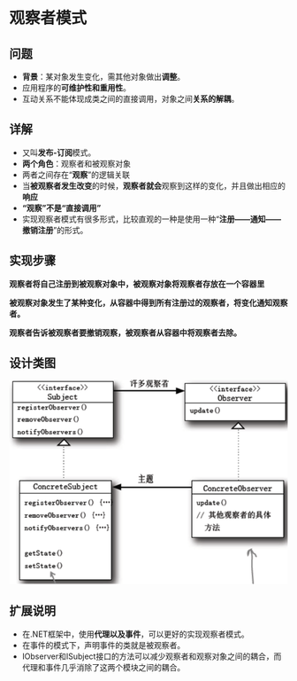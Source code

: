 # 观察者模式

## 问题

- **背景**：某对象发生变化，需其他对象做出**调整**。
- 应用程序的**可维护性和重用性**。 
- 互动关系不能体现成类之间的直接调用，对象之间**关系的解耦**。

## 详解

- 又叫**发布-订阅**模式。
- **两个角色**：观察者和被观察对象
- 两者之间存在“**观察**”的逻辑关联
- 当**被观察者发生改变**的时候，**观察者就会**观察到这样的变化，并且做出相应的**响应**
- **“观察”不是“直接调用”** 
- 实现观察者模式有很多形式，比较直观的一种是使用一种“**注册——通知——撤销注册**”的形式。

## 实现步骤

**观察者将自己注册到被观察对象中，被观察对象将观察者存放在一个容器里**

**被观察对象发生了某种变化，从容器中得到所有注册过的观察者，将变化通知观察者。**

**观察者告诉被观察者要撤销观察，被观察者从容器中将观察者去除。**

## 设计类图

![observeruw](../images/observer/observeruw.png)

## 扩展说明

- 在.NET框架中，使用**代理以及事件**，可以更好的实现观察者模式。
- 在事件的模式下，声明事件的类就是被观察者。
- IObserver和ISubject接口的方法可以减少观察者和观察对象之间的耦合，而代理和事件几乎消除了这两个模块之间的耦合。
